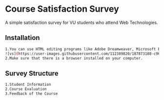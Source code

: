 # Course Satisfaction Survey
A simple satisfaction survey for VU students who attend Web Technologies.
## Installation
```bash
1.You can use HTML editing programs like Adobe Dreamweaver, Microsoft Expression Web, and Visual Studio Code.
![vs](https://user-images.githubusercontent.com/112389820/187873188-c9660f0c-7562-4da5-a952-105ba4ca585a.png)
2.Make sure that there is a browser installed on your computer.
```
## Survey Structure
```bash
1.Student Information
2.Course Evaluation
3.Feedback of the Course
```
